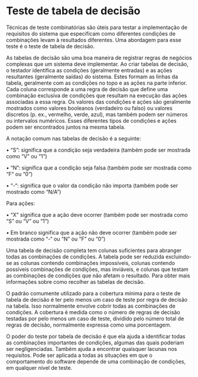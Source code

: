 # Teste de tabela de decisão

Técnicas de teste combinatórias são úteis para testar a implementação de requisitos do sistema que especificam como diferentes condições de combinações levam à resultados diferentes. Uma abordagem para esse teste é o teste de tabela de decisão.

As tabelas de decisão são uma boa maneira de registrar regras de negócios complexas que um
sistema deve implementar. Ao criar tabelas de decisão, o testador identifica as condições
(geralmente entradas) e as ações resultantes (geralmente saídas) do sistema. Estes formam as linhas da tabela, geralmente com as condições no topo e as ações na parte inferior. Cada coluna
corresponde a uma regra de decisão que define uma combinação exclusiva de condições que resultam na execução das ações associadas a essa regra. Os valores das condições e ações são geralmente mostrados como valores booleanos (verdadeiro ou falso) ou valores discretos (p. ex., vermelho, verde, azul), mas também podem ser números ou intervalos numéricos. Esses diferentes tipos de condições e ações podem ser encontrados juntos na mesma tabela.

A notação comum nas tabelas de decisão é a seguinte:

• “S”: significa que a condição seja verdadeira (também pode ser mostrada como “V” ou “1”)

• “N”: significa que a condição seja falsa (também pode ser mostrada como “F” ou “0”)

• “-“: significa que o valor da condição não importa (também pode ser mostrado como “N/A”)

Para ações:


• “X” significa que a ação deve ocorrer (também pode ser mostrada como “S” ou “V” ou “1”)

• Em branco significa que a ação não deve ocorrer (também pode ser mostrada como “-“ ou “N” ou “F” ou “0”)

Uma tabela de decisão completa tem colunas suficientes para abranger todas as combinações de
condições. A tabela pode ser reduzida excluindo-se as colunas contendo combinações impossíveis, colunas contendo possíveis combinações de condições, mas inviáveis, e colunas que testam as combinações de condições que não afetam o resultado. Para obter mais informações sobre como recolher as tabelas de decisão. 

O padrão comumente utilizado para a cobertura mínima para o teste de tabela de decisão é ter pelo
menos um caso de teste por regra de decisão na tabela. Isso normalmente envolve cobrir todas as combinações de condições. A cobertura é medida como o número de regras de decisão testadas por pelo menos um caso de teste, dividido pelo número total de regras de decisão, normalmente expressa como uma porcentagem.

O poder do teste por tabela de decisão é que ela ajuda a identificar todas as combinações importantes de condições, algumas das quais poderiam ser negligenciadas. Também ajuda a encontrar quaisquer lacunas nos requisitos. Pode ser aplicada a todas as situações em que o comportamento do software depende de uma combinação de condições, em qualquer nível de teste.

